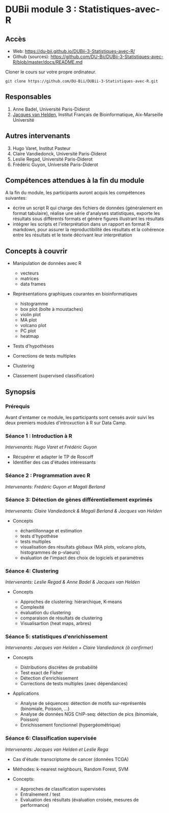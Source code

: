 
# DUBii module 3 : Statistiques-avec-R

## Accès

- Web: <https://du-bii.github.io/DUBii-3-Statistiques-avec-R/>
- Github (sources): <https://github.com/DU-Bii/DUBii-3-Statistiques-avec-R/blob/master/docs/README.md>

Cloner le cours sur votre propre ordinateur.

```{bash}
git clone https://github.com/DU-Bii/DUBii-3-Statistiques-avec-R.git
```

## Responsables

1. Anne Badel, Université Paris-Diderot
2. [Jacques van Helden](https://orcid.org/0000-0002-8799-8584), Institut Français de Bioinformatique, Aix-Marseille Université

## Autres intervenants

3. Hugo Varet, Institut Pasteur
4. Claire Vandiedonck, Université Paris-Diderot
4. Leslie Regad, Université Paris-Diderot
6. Frédéric Guyon, Université Paris-Diderot


## Compétences attendues à la fin du module

A la fin du module, les participants auront acquis les compétences suivantes:

- écrire un script R qui charge des fichiers de données (généralement en format tabulaire), réalise une série d'analyses statistiques, exporte les résultats sous différents formats et génère figures illustrant les résultats
- intégrer les scripts et l'interprétation dans un rapport en format R markdown, pour assurer la reproductibilité des résultats et la cohérence entre les résultats et le texte décrivant leur interprétation

## Concepts  à couvrir

- Manipulation de données avec R

    - vecteurs
    - matrices
    - data frames

- Représentations graphiques courantes en bioinformatiques

    - histogramme
    - box plot (boîte à moustaches)
    - violin plot
    - MA plot
    - volcano plot
    - PC plot
    - heatmap
    
- Tests d'hypothèses

- Corrections de tests multiples

- Clustering

- Classement (supervised classification)


## Synopsis

### Prérequis

Avant d'entamer ce module, les participants sont censés avoir suivi les deux premiers modules d'introxuction à R sur Data Camp.

### Séance 1 : Introduction à R

*Intervenants: Hugo Varet et Frédéric Guyon*

- Récupérer et adapter le TP de Roscoff
- Identifier des cas d'études intéressants

### Séance 2 : Programmation avec R

*Intervenants: Frédéric Guyon et Magali Berland*




### Séance 3: Détection de gènes différentiellement exprimés

*Intervenants: Claire Vandiedonck & Magali Berland & Jacques van Helden*

- Concepts

    - échantillonnage et estimation
    - tests d'hypothèse
    - tests multiples
    - visualisation des résultats globaux  (MA plots, volcano plots, histogrammes de p-vlaeurs)
    - évaluation de l'impact des choix de logiciels et paramètres 

### Séance 4: Clustering

*Intervenants: Leslie Regad & Anne Badel & Jacques van Helden*

- Concepts

    - Approches de clustering: hiérarchique, K-means
    - Complexité
    - évaluation du clustering
    - comparaison de résultats de clustering
    - Visualisartion (heat maps, arbres)
    
### Séance 5: statistiques d'enrichissement

*Intervenants: Jacques van Helden + Claire Vandiedonck (à confirmer)*

- Concepts

    - Distributions discrètes de probabilité
    - Test exact de Fisher
    - Détection d'enrichissement 
    - Corrections de tests multiples (avec dépendances)

- Applications

    - Analyse de séquences: détection de motifs sur-représentés (binomiale, Poisson, ...)
    - Analyse de données NGS ChIP-seq: détection de pics (binomiale, Poisson)
    - Enrichissement fonctionnel (hypergéométrique)

### Séance 6: Classification supervisée

*Intervenants: Jacques van Helden et Leslie Rega*

- Cas d'étude: transcriptome de cancer (données TCGA)
- Méthodes: k-nearest neighbours, Random Forest, SVM
- Concepts:

    - Approches de classification supervisées
    - Entraînement / test
    - Evaluation des résultats (évaluation croisée, mesures de performance)



